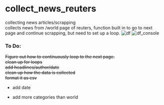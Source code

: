 # collect_news_reuters
collecting news articles/scrapping </br>
collects news from /world page of reuters, function built in to go to next page and continue scrapping, but need to set up a loop.
![df](https://user-images.githubusercontent.com/60686512/114003984-845d8000-985e-11eb-880a-a46d4da1c97f.PNG)
![df_console](https://user-images.githubusercontent.com/60686512/114003991-858ead00-985e-11eb-9011-1ff1a458fb7c.PNG)

### To Do:
~~Figure out how to continuously loop to the next page.~~ <br>
~~clean up for loops~~ <br>
~~add headlines/author/date~~ <br>
~~clean up how the data is collected~~ <br>
~~format it as csv~~ 
- add date

- add more categories than world
